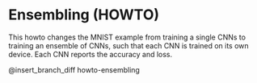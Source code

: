 # Ensembling (HOWTO)

This howto changes the MNIST example from training a single CNNs to training an
ensemble of CNNs, such that each CNN is trained on its own device. Each CNN 
reports the accuracy and loss.

@insert_branch_diff howto-ensembling